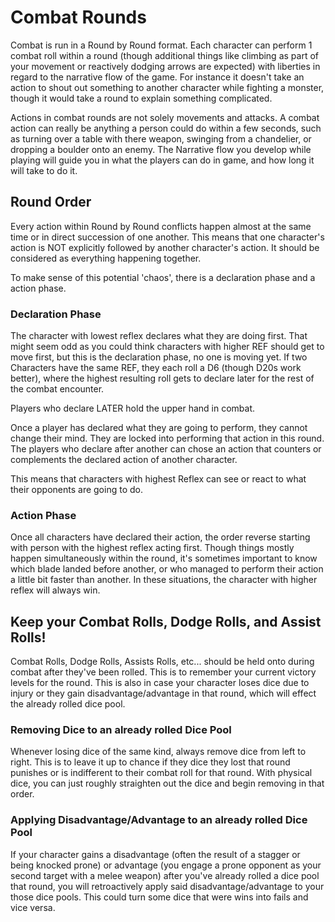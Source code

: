 # Combat Rounds

Combat is run in a Round by Round format. Each character can perform 1 combat roll within a round (though additional things like climbing as part of your movement or reactively dodging arrows are expected) with liberties in regard to the narrative flow of the game. For instance it doesn't take an action to shout out something to another character while fighting a monster, though it would take a round to explain something complicated.

Actions in combat rounds are not solely movements and attacks. A combat action can really be anything a person could do within a few seconds, such as turning over a table with there weapon, swinging from a chandelier, or dropping a boulder onto an enemy. The Narrative flow you develop while playing will guide you in what the players can do in game, and how long it will take to do it.

## Round Order

Every action within Round by Round conflicts happen almost at the same time or in direct succession of one another. This means that one character's action is NOT explicitly followed by another character's action. It should be considered as everything happening together.

To make sense of this potential 'chaos', there is a declaration phase and a action phase.

### Declaration Phase

The character with lowest reflex declares what they are doing first. That might seem odd as you could think characters with higher REF should get to move first, but this is the declaration phase, no one is moving yet. If two Characters have the same REF, they each roll a D6 (though D20s work better), where the highest resulting roll gets to declare later for the rest of the combat encounter.

Players who declare LATER hold the upper hand in combat.

Once a player has declared what they are going to perform, they cannot change their mind. They are locked into performing that action in this round. The players who declare after another can chose an action that counters or complements the declared action of another character.

This means that characters with highest Reflex can see or react to what their opponents are going to do.

### Action Phase

Once all characters have declared their action, the order reverse starting with person with the highest reflex acting first. Though things mostly happen simultaneously within the round, it's sometimes important to know which blade landed before another, or who managed to perform their action a little bit faster than another. In these situations, the character with higher reflex will always win.

## Keep your Combat Rolls, Dodge Rolls, and Assist Rolls!

Combat Rolls, Dodge Rolls, Assists Rolls, etc... should be held onto during combat after they've been rolled. This is to remember your current victory levels for the round. This is also in case your character loses dice due to injury or they gain disadvantage/advantage in that round, which will effect the already rolled dice pool.

### Removing Dice to an already rolled Dice Pool

Whenever losing dice of the same kind, always remove dice from left to right. This is to leave it up to chance if they dice they lost that round punishes or is indifferent to their combat roll for that round. With physical dice, you can just roughly straighten out the dice and begin removing in that order.

### Applying Disadvantage/Advantage to an already rolled Dice Pool

If your character gains a disadvantage (often the result of a stagger or being knocked prone) or advantage (you engage a prone opponent as your second target with a melee weapon) after you've already rolled a dice pool that round, you will retroactively apply said disadvantage/advantage to your those dice pools. This could turn some dice that were wins into fails and vice versa.

